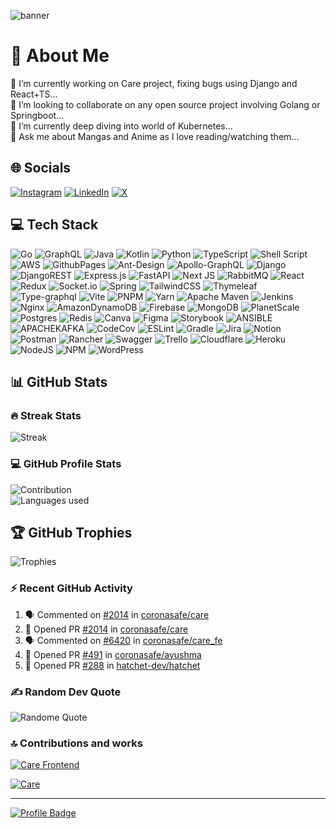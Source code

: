 ![banner](https://github.com/aeswibon/aeswibon/assets/77210185/da3bdaef-83f3-4d95-ad69-f5766415772d)

# 💫 About Me

🔭 I’m currently working on Care project, fixing bugs using Django and React+TS...\
👯 I’m looking to collaborate on any open source project involving Golang or Springboot...\
🌱 I’m currently deep diving into world of Kubernetes...\
💬 Ask me about Mangas and Anime as I love reading/watching them...

## 🌐 Socials

[![Instagram](https://img.shields.io/badge/Instagram-%23E4405F.svg?logo=Instagram&logoColor=white)](https://instagram.com/aeswibon) [![LinkedIn](https://img.shields.io/badge/LinkedIn-%230077B5.svg?logo=linkedin&logoColor=white)](https://linkedin.com/in/aeswibon) [![X](https://img.shields.io/badge/X-black.svg?logo=X&logoColor=white)](https://x.com/aeswibon)

## 💻 Tech Stack

![Go](https://img.shields.io/badge/go-%2300ADD8.svg?style=flat&logo=go&logoColor=white) ![GraphQL](https://img.shields.io/badge/-GraphQL-E10098?style=flat&logo=graphql&logoColor=white) ![Java](https://img.shields.io/badge/java-%23ED8B00.svg?style=flat&logo=openjdk&logoColor=white) ![Kotlin](https://img.shields.io/badge/kotlin-%237F52FF.svg?style=flat&logo=kotlin&logoColor=white) ![Python](https://img.shields.io/badge/python-3670A0?style=flat&logo=python&logoColor=ffdd54) ![TypeScript](https://img.shields.io/badge/typescript-%23007ACC.svg?style=flat&logo=typescript&logoColor=white) ![Shell Script](https://img.shields.io/badge/shell_script-%23121011.svg?style=flat&logo=gnu-bash&logoColor=white) ![AWS](https://img.shields.io/badge/AWS-%23FF9900.svg?style=flat&logo=amazon-aws&logoColor=white) ![GithubPages](https://img.shields.io/badge/github%20pages-121013?style=flat&logo=github&logoColor=white) ![Ant-Design](https://img.shields.io/badge/-AntDesign-%230170FE?style=flat&logo=ant-design&logoColor=white) ![Apollo-GraphQL](https://img.shields.io/badge/-ApolloGraphQL-311C87?style=flat&logo=apollo-graphql) ![Django](https://img.shields.io/badge/django-%23092E20.svg?style=flat&logo=django&logoColor=white) ![DjangoREST](https://img.shields.io/badge/DJANGO-REST-ff1709?style=flat&logo=django&logoColor=white&color=ff1709&labelColor=gray) ![Express.js](https://img.shields.io/badge/express.js-%23404d59.svg?style=flat&logo=express&logoColor=%2361DAFB) ![FastAPI](https://img.shields.io/badge/FastAPI-005571?style=flat&logo=fastapi) ![Next JS](https://img.shields.io/badge/Next-black?style=flat&logo=next.js&logoColor=white) ![RabbitMQ](https://img.shields.io/badge/rabbitmq-FF6600?style=flat&logo=rabbitmq&logoColor=white) ![React](https://img.shields.io/badge/react-%2320232a.svg?style=flat&logo=react&logoColor=%2361DAFB) ![Redux](https://img.shields.io/badge/redux-%23593d88.svg?style=flat&logo=redux&logoColor=white) ![Socket.io](https://img.shields.io/badge/Socket.io-black?style=flat&logo=socket.io&badgeColor=010101) ![Spring](https://img.shields.io/badge/spring-%236DB33F.svg?style=flat&logo=spring&logoColor=white) ![TailwindCSS](https://img.shields.io/badge/tailwindcss-%2338B2AC.svg?style=flat&logo=tailwind-css&logoColor=white) ![Thymeleaf](https://img.shields.io/badge/Thymeleaf-%23005C0F.svg?style=flat&logo=Thymeleaf&logoColor=white) ![Type-graphql](https://img.shields.io/badge/-TypeGraphQL-%23C04392?style=flat) ![Vite](https://img.shields.io/badge/vite-%23646CFF.svg?style=flat&logo=vite&logoColor=white) ![PNPM](https://img.shields.io/badge/pnpm-%234a4a4a.svg?style=flat&logo=pnpm&logoColor=f69220) ![Yarn](https://img.shields.io/badge/yarn-%232C8EBB.svg?style=flat&logo=yarn&logoColor=white) ![Apache Maven](https://img.shields.io/badge/Apache%20Maven-C71A36?style=flat&logo=Apache%20Maven&logoColor=white) ![Jenkins](https://img.shields.io/badge/jenkins-%232C5263.svg?style=flat&logo=jenkins&logoColor=white) ![Nginx](https://img.shields.io/badge/nginx-%23009639.svg?style=flat&logo=nginx&logoColor=white) ![AmazonDynamoDB](https://img.shields.io/badge/Amazon%20DynamoDB-4053D6?style=flat&logo=Amazon%20DynamoDB&logoColor=white) ![Firebase](https://img.shields.io/badge/Firebase-039BE5?style=flat&logo=Firebase&logoColor=white) ![MongoDB](https://img.shields.io/badge/MongoDB-%234ea94b.svg?style=flat&logo=mongodb&logoColor=white) ![PlanetScale](https://img.shields.io/badge/planetscale-%23000000.svg?style=flat&logo=planetscale&logoColor=white) ![Postgres](https://img.shields.io/badge/postgres-%23316192.svg?style=flat&logo=postgresql&logoColor=white) ![Redis](https://img.shields.io/badge/redis-%23DD0031.svg?style=flat&logo=redis&logoColor=white) ![Canva](https://img.shields.io/badge/Canva-%2300C4CC.svg?style=flat&logo=Canva&logoColor=white) ![Figma](https://img.shields.io/badge/figma-%23F24E1E.svg?style=flat&logo=figma&logoColor=white) ![Storybook](https://img.shields.io/badge/-Storybook-FF4785?style=flat&logo=storybook&logoColor=white) ![ANSIBLE](https://img.shields.io/badge/ansible-%231A1918.svg?style=flat&logo=ansible&logoColor=white) ![APACHEKAFKA](https://img.shields.io/badge/apachekafka-231F20.svg?style=flat&logo=apachekafka&logoColor=white&color=%23231F20) ![CodeCov](https://img.shields.io/badge/codecov-%23ff0077.svg?style=flat&logo=codecov&logoColor=white) ![ESLint](https://img.shields.io/badge/ESLint-4B3263?style=flat&logo=eslint&logoColor=white) ![Gradle](https://img.shields.io/badge/Gradle-02303A.svg?style=flat&logo=Gradle&logoColor=white) ![Jira](https://img.shields.io/badge/jira-%230A0FFF.svg?style=flat&logo=jira&logoColor=white) ![Notion](https://img.shields.io/badge/Notion-%23000000.svg?style=flat&logo=notion&logoColor=white) ![Postman](https://img.shields.io/badge/Postman-FF6C37?style=flat&logo=postman&logoColor=white) ![Rancher](https://img.shields.io/badge/rancher-%230075A8.svg?style=flat&logo=rancher&logoColor=white) ![Swagger](https://img.shields.io/badge/-Swagger-%23Clojure?style=flat&logo=swagger&logoColor=white) ![Trello](https://img.shields.io/badge/Trello-%23026AA7.svg?style=flat&logo=Trello&logoColor=white) ![Cloudflare](https://img.shields.io/badge/Cloudflare-F38020?style=flat&logo=Cloudflare&logoColor=white) ![Heroku](https://img.shields.io/badge/heroku-%23430098.svg?style=flat&logo=heroku&logoColor=white) ![NodeJS](https://img.shields.io/badge/node.js-6DA55F?style=flat&logo=node.js&logoColor=white) ![NPM](https://img.shields.io/badge/NPM-%23CB3837.svg?style=flat&logo=npm&logoColor=white) ![WordPress](https://img.shields.io/badge/WordPress-%23117AC9.svg?style=flat&logo=WordPress&logoColor=white)

## 📊 GitHub Stats

### 🔥 Streak Stats

![Streak](https://github-readme-streak-stats.herokuapp.com/?user=aeswibon&theme=dark&hide_border=false)

### 💻 GitHub Profile Stats

![Contribution](https://github-readme-stats.vercel.app/api?username=aeswibon&theme=dark&hide_border=false&include_all_commits=true&count_private=false) \
![Languages used](https://github-readme-stats.vercel.app/api/top-langs/?username=aeswibon&theme=dark&hide_border=false&include_all_commits=true&count_private=true&layout=compact)

## 🏆 GitHub Trophies

![Trophies](https://github-profile-trophy.vercel.app/?username=aeswibon&theme=onestar&no-frame=false&no-bg=false&margin-w=4)

### ⚡ Recent GitHub Activity

<!--START_SECTION:activity-->
1. 🗣 Commented on [#2014](https://github.com/coronasafe/care/pull/2014#issuecomment-2018186334) in [coronasafe/care](https://github.com/coronasafe/care)
2. 💪 Opened PR [#2014](https://github.com/coronasafe/care/pull/2014) in [coronasafe/care](https://github.com/coronasafe/care)
3. 🗣 Commented on [#6420](https://github.com/coronasafe/care_fe/issues/6420#issuecomment-2017581216) in [coronasafe/care_fe](https://github.com/coronasafe/care_fe)
4. 💪 Opened PR [#491](https://github.com/coronasafe/ayushma/pull/491) in [coronasafe/ayushma](https://github.com/coronasafe/ayushma)
5. 💪 Opened PR [#288](https://github.com/hatchet-dev/hatchet/pull/288) in [hatchet-dev/hatchet](https://github.com/hatchet-dev/hatchet)
<!--END_SECTION:activity-->

### ✍️ Random Dev Quote

![Randome Quote](https://quotes-github-readme.vercel.app/api?type=horizontal&theme=radical)

### 🔝 Contributions and works

[![Care Frontend](https://github-readme-stats.vercel.app/api/pin/?username=coronasafe&repo=care_fe&theme=dark&bg_color=1F222E&title_color=F85D7F&hide_border=true&icon_color=F8D866&show_icons=false)](https://github.com/coronasafe/care_fe)

[![Care](https://github-readme-stats.vercel.app/api/pin/?username=coronasafe&repo=care&theme=dark&bg_color=1F222E&title_color=F85D7F&hide_border=true&icon_color=F8D866&show_icons=false)](https://github.com/coronasafe/care)

---

[![Profile Badge](https://visitcount.itsvg.in/api?id=aeswibon&icon=1&color=1)](https://visitcount.itsvg.in)
